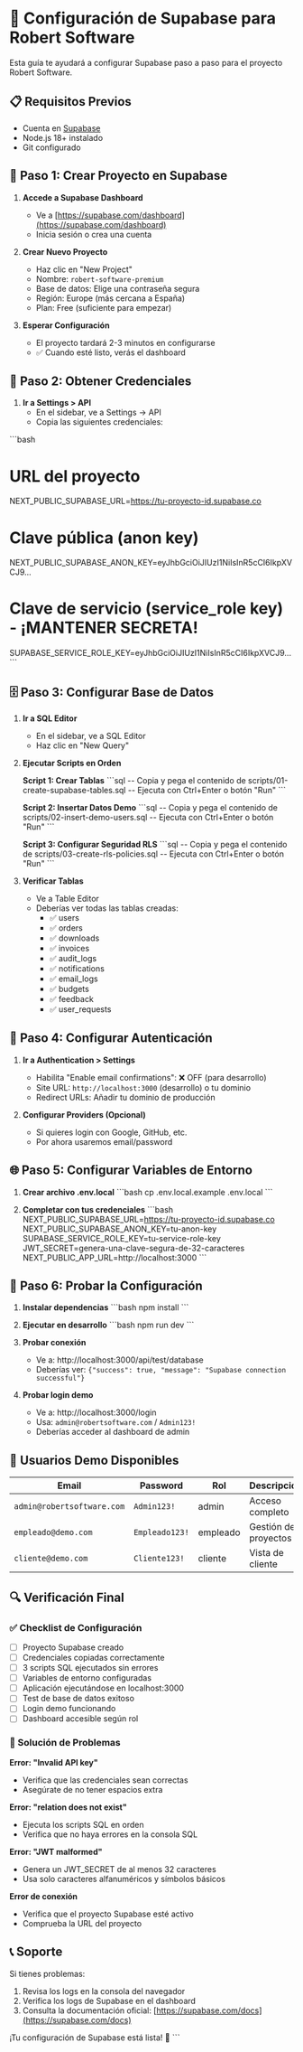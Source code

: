 # 🚀 Configuración de Supabase para Robert Software

Esta guía te ayudará a configurar Supabase paso a paso para el proyecto Robert Software.

## 📋 Requisitos Previos

- Cuenta en [Supabase](https://supabase.com)
- Node.js 18+ instalado
- Git configurado

## 🔧 Paso 1: Crear Proyecto en Supabase

1. **Accede a Supabase Dashboard**
   - Ve a [https://supabase.com/dashboard](https://supabase.com/dashboard)
   - Inicia sesión o crea una cuenta

2. **Crear Nuevo Proyecto**
   - Haz clic en "New Project"
   - Nombre: `robert-software-premium`
   - Base de datos: Elige una contraseña segura
   - Región: Europe (más cercana a España)
   - Plan: Free (suficiente para empezar)

3. **Esperar Configuración**
   - El proyecto tardará 2-3 minutos en configurarse
   - ✅ Cuando esté listo, verás el dashboard

## 🔑 Paso 2: Obtener Credenciales

1. **Ir a Settings > API**
   - En el sidebar, ve a Settings → API
   - Copia las siguientes credenciales:

\`\`\`bash
# URL del proyecto
NEXT_PUBLIC_SUPABASE_URL=https://tu-proyecto-id.supabase.co

# Clave pública (anon key)
NEXT_PUBLIC_SUPABASE_ANON_KEY=eyJhbGciOiJIUzI1NiIsInR5cCI6IkpXVCJ9...

# Clave de servicio (service_role key) - ¡MANTENER SECRETA!
SUPABASE_SERVICE_ROLE_KEY=eyJhbGciOiJIUzI1NiIsInR5cCI6IkpXVCJ9...
\`\`\`

## 🗄️ Paso 3: Configurar Base de Datos

1. **Ir a SQL Editor**
   - En el sidebar, ve a SQL Editor
   - Haz clic en "New Query"

2. **Ejecutar Scripts en Orden**

   **Script 1: Crear Tablas**
   \`\`\`sql
   -- Copia y pega el contenido de scripts/01-create-supabase-tables.sql
   -- Ejecuta con Ctrl+Enter o botón "Run"
   \`\`\`

   **Script 2: Insertar Datos Demo**
   \`\`\`sql
   -- Copia y pega el contenido de scripts/02-insert-demo-users.sql
   -- Ejecuta con Ctrl+Enter o botón "Run"
   \`\`\`

   **Script 3: Configurar Seguridad RLS**
   \`\`\`sql
   -- Copia y pega el contenido de scripts/03-create-rls-policies.sql
   -- Ejecuta con Ctrl+Enter o botón "Run"
   \`\`\`

3. **Verificar Tablas**
   - Ve a Table Editor
   - Deberías ver todas las tablas creadas:
     - ✅ users
     - ✅ orders
     - ✅ downloads
     - ✅ invoices
     - ✅ audit_logs
     - ✅ notifications
     - ✅ email_logs
     - ✅ budgets
     - ✅ feedback
     - ✅ user_requests

## 🔐 Paso 4: Configurar Autenticación

1. **Ir a Authentication > Settings**
   - Habilita "Enable email confirmations": ❌ OFF (para desarrollo)
   - Site URL: `http://localhost:3000` (desarrollo) o tu dominio
   - Redirect URLs: Añadir tu dominio de producción

2. **Configurar Providers (Opcional)**
   - Si quieres login con Google, GitHub, etc.
   - Por ahora usaremos email/password

## 🌐 Paso 5: Configurar Variables de Entorno

1. **Crear archivo .env.local**
   \`\`\`bash
   cp .env.local.example .env.local
   \`\`\`

2. **Completar con tus credenciales**
   \`\`\`bash
   NEXT_PUBLIC_SUPABASE_URL=https://tu-proyecto-id.supabase.co
   NEXT_PUBLIC_SUPABASE_ANON_KEY=tu-anon-key
   SUPABASE_SERVICE_ROLE_KEY=tu-service-role-key
   JWT_SECRET=genera-una-clave-segura-de-32-caracteres
   NEXT_PUBLIC_APP_URL=http://localhost:3000
   \`\`\`

## 🧪 Paso 6: Probar la Configuración

1. **Instalar dependencias**
   \`\`\`bash
   npm install
   \`\`\`

2. **Ejecutar en desarrollo**
   \`\`\`bash
   npm run dev
   \`\`\`

3. **Probar conexión**
   - Ve a: http://localhost:3000/api/test/database
   - Deberías ver: `{"success": true, "message": "Supabase connection successful"}`

4. **Probar login demo**
   - Ve a: http://localhost:3000/login
   - Usa: `admin@robertsoftware.com` / `Admin123!`
   - Deberías acceder al dashboard de admin

## 👥 Usuarios Demo Disponibles

| Email | Password | Rol | Descripción |
|-------|----------|-----|-------------|
| `admin@robertsoftware.com` | `Admin123!` | admin | Acceso completo |
| `empleado@demo.com` | `Empleado123!` | empleado | Gestión de proyectos |
| `cliente@demo.com` | `Cliente123!` | cliente | Vista de cliente |

## 🔍 Verificación Final

### ✅ Checklist de Configuración

- [ ] Proyecto Supabase creado
- [ ] Credenciales copiadas correctamente
- [ ] 3 scripts SQL ejecutados sin errores
- [ ] Variables de entorno configuradas
- [ ] Aplicación ejecutándose en localhost:3000
- [ ] Test de base de datos exitoso
- [ ] Login demo funcionando
- [ ] Dashboard accesible según rol

### 🚨 Solución de Problemas

**Error: "Invalid API key"**
- Verifica que las credenciales sean correctas
- Asegúrate de no tener espacios extra

**Error: "relation does not exist"**
- Ejecuta los scripts SQL en orden
- Verifica que no haya errores en la consola SQL

**Error: "JWT malformed"**
- Genera un JWT_SECRET de al menos 32 caracteres
- Usa solo caracteres alfanuméricos y símbolos básicos

**Error de conexión**
- Verifica que el proyecto Supabase esté activo
- Comprueba la URL del proyecto

## 📞 Soporte

Si tienes problemas:
1. Revisa los logs en la consola del navegador
2. Verifica los logs de Supabase en el dashboard
3. Consulta la documentación oficial: [https://supabase.com/docs](https://supabase.com/docs)

¡Tu configuración de Supabase está lista! 🎉
\`\`\`
